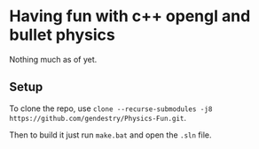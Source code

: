 # Having fun with c++ opengl and bullet physics
Nothing much as of yet.

## Setup
To clone the repo, use `clone --recurse-submodules -j8 https://github.com/gendestry/Physics-Fun.git`.

Then to build it just run `make.bat` and open the `.sln` file.
